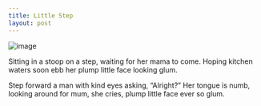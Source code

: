 ```yaml
---
title: Little Step
layout: post
---
```

![image](/assets/images/little_step.jpeg)

Sitting in a stoop on a step,
waiting for her mama to come.
Hoping kitchen waters soon ebb
her plump little face looking glum.

Step forward a man with kind eyes
asking, “Alright?” Her tongue is numb,
looking around for mum, she cries,
plump little face ever so glum.